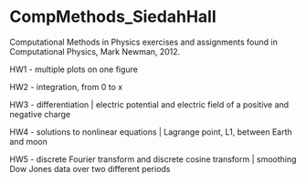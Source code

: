 # CompMethods_SiedahHall
Computational Methods in Physics exercises and assignments found in Computational Physics, Mark Newman, 2012.

HW1 - multiple plots on one figure

HW2 - integration, from 0 to x

HW3 - differentiation | electric potential and electric field of a positive and negative charge

HW4 - solutions to nonlinear equations | Lagrange point, L1, between Earth and moon

HW5 - discrete Fourier transform and discrete cosine transform | smoothing Dow Jones data over two different periods
